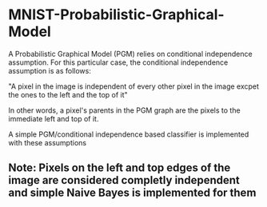 # MNIST-Probabilistic-Graphical-Model
A Probabilistic Graphical Model (PGM) relies on conditional independence assumption. For this particular case, the conditional independence assumption is as follows:

"A pixel in the image is independent of every other pixel in the image excpet the ones to the left and the top of it"

In other words, a pixel's parents in the PGM graph are the pixels to the immediate left and top of it. 

A simple PGM/conditional independence based classifier is implemented with these assumptions

## Note: Pixels on the left and top edges of the image are considered completly independent and simple Naive Bayes is implemented for them
